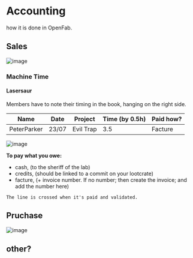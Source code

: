 # Accounting
how it is done in OpenFab.

## Sales
![image](https://user-images.githubusercontent.com/12049360/50725537-31387800-10ff-11e9-9b12-98cf79f14569.png)

### Machine Time
#### Lasersaur
Members have to note their timing in the book, hanging on the right side.  

|  Name  	|  Date 	| Project  	| Time (by 0.5h)  	| Paid how? 	|
|:-:	|:-:	|:-:	|---	|---	|
|   PeterParker	| 23/07  	| Evil Trap  	| 3.5  	| Facture  	|

![image](https://user-images.githubusercontent.com/12049360/50725565-9724ff80-10ff-11e9-9899-7c1d111dc55b.png)

**To pay what you owe:**  
- cash, (to the sheriff of the lab)
- credits, (should be linked to a commit on your lootcrate)
- facture, (+ invoice number. If no number; then create the invoice; and add the number here)

`The line is crossed when it's paid and validated.`

## Pruchase 
![image](https://user-images.githubusercontent.com/12049360/50725524-03533380-10ff-11e9-8e31-b5a08746c983.png)

## other?

